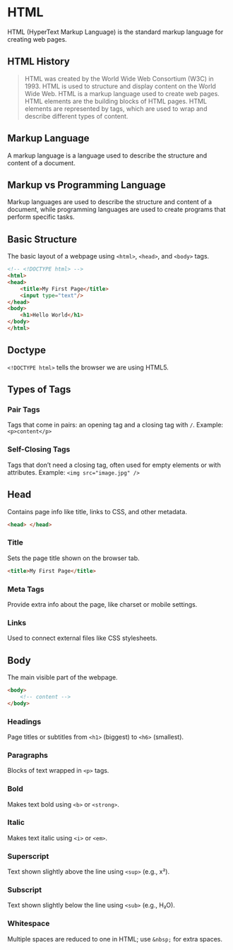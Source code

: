 # HTML
HTML (HyperText Markup Language) is the standard markup language for creating web pages.

## HTML History
> HTML was created by the World Wide Web Consortium (W3C) in 1993.
> HTML is used to structure and display content on the World Wide Web.
> HTML is a markup language used to create web pages.
> HTML elements are the building blocks of HTML pages.
> HTML elements are represented by tags, which are used to wrap and describe different types of content.

## Markup Language
A markup language is a language used to describe the structure and content of a document.

## Markup vs Programming Language
Markup languages are used to describe the structure and content of a document, while programming languages are used to create programs that perform specific tasks.

## Basic Structure  
The basic layout of a webpage using `<html>`, `<head>`, and `<body>` tags.

```html
<!-- <!DOCTYPE html> -->
<html>
<head>
    <title>My First Page</title>
    <input type="text"/>
</head>
<body>
    <h1>Hello World</h1>
</body>
</html>
```

## Doctype

`<!DOCTYPE html>` tells the browser we are using HTML5.

## Types of Tags

### Pair Tags

Tags that come in pairs: an opening tag and a closing tag with `/`.
Example: `<p>content</p>`

### Self-Closing Tags

Tags that don’t need a closing tag, often used for empty elements or with attributes.
Example: `<img src="image.jpg" />`

## Head

Contains page info like title, links to CSS, and other metadata.

```html
<head> </head>
```

### Title

Sets the page title shown on the browser tab.

```html
<title>My First Page</title>
```

### Meta Tags

Provide extra info about the page, like charset or mobile settings.

### Links

Used to connect external files like CSS stylesheets.

## Body

The main visible part of the webpage.

```html
<body> 
    <!-- content -->
</body>
```

### Headings

Page titles or subtitles from `<h1>` (biggest) to `<h6>` (smallest).

### Paragraphs

Blocks of text wrapped in `<p>` tags.

### Bold

Makes text bold using `<b>` or `<strong>`.

### Italic

Makes text italic using `<i>` or `<em>`.

### Superscript

Text shown slightly above the line using `<sup>` (e.g., x²).

### Subscript

Text shown slightly below the line using `<sub>` (e.g., H₂O).

### Whitespace

Multiple spaces are reduced to one in HTML; use `&nbsp;` for extra spaces.
